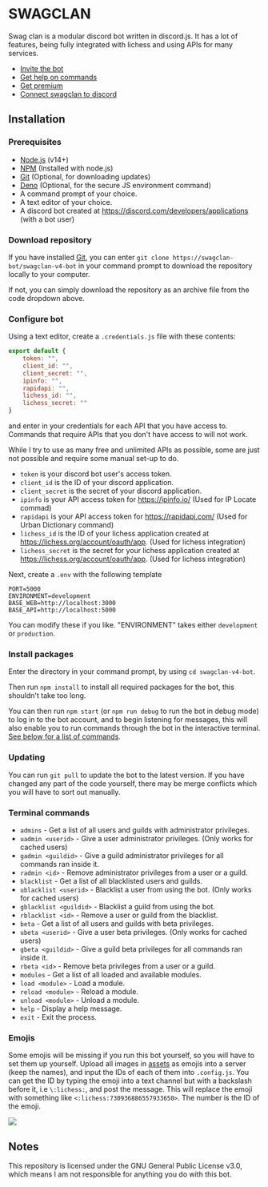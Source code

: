 # SWAGCLAN
Swag clan is a modular discord bot written in discord.js. It has a lot of features, being fully integrated with lichess and using APIs for many services.

* [Invite the bot](https://discord.com/oauth2/authorize?client_id=714560478977851442&scope=bot&permissions=809639952)
* [Get help on commands](https://swagclan.thechimp.store/help)
* [Get premium](https://swagclan.thechimp.store/premium)
* [Connect swagclan to discord](https://api.thechimp.store/auth/discord)

## Installation

### Prerequisites
* [Node.js](https://nodejs.org) (v14+)
* [NPM](https://npmjs.org) (Installed with node.js)
* [Git](https://git-scm.org) (Optional, for downloading updates)
* [Deno](https://deno.land) (Optional, for the secure JS environment command)
* A command prompt of your choice.
* A text editor of your choice.
* A discord bot created at https://discord.com/developers/applications (with a bot user)

### Download repository
If you have installed [Git](https://git-scm.org), you can enter `git clone https://swagclan-bot/swagclan-v4-bot` in your command prompt to download the repository locally to your computer.

If not, you can simply download the repository as an archive file from the code dropdown above.

### Configure bot
Using a text editor, create a `.credentials.js` file with these contents:
```js
export default {
    token: "",
    client_id: "",
    client_secret: "",
    ipinfo: "",
    rapidapi: "",
    lichess_id: "",
    lichess_secret: ""
}

```
and enter in your credentials for each API that you have access to. Commands that require APIs that you don't have access to will not work.

While I try to use as many free and unlimited APIs as possible, some are just not possible and require some manual set-up to do.

* `token` is your discord bot user's access token.
* `client_id` is the ID of your discord application.
* `client_secret` is the secret of your discord application.
* `ipinfo` is your API access token for https://ipinfo.io/ (Used for IP Locate commad)
* `rapidapi` is your API access token for https://rapidapi.com/ (Used for Urban Dictionary command)
* `lichess_id` is the ID of your lichess application created at https://lichess.org/account/oauth/app. (Used for lichess integration)
* `lichess_secret` is the secret for your lichess application created at https://lichess.org/account/oauth/app. (Used for lichess integration)

Next, create a `.env` with the following template
```
PORT=5000
ENVIRONMENT=development
BASE_WEB=http://localhost:3000
BASE_API=http://localhost:5000
```
You can modify these if you like. "ENVIRONMENT" takes either `development` or `production`.

### Install packages
Enter the directory in your command prompt, by using `cd swagclan-v4-bot`.

Then run `npm install` to install all required packages for the bot, this shouldn't take too long.

You can then run `npm start` (or `npm run debug` to run the bot in debug mode) to log in to the bot account, and to begin listening for messages, this will also enable you to run commands through the bot in the interactive terminal. [See below for a list of commands](https://github.com/swagclan-bot/swagclan-v4-bot#Terminal-commands).

### Updating
You can run `git pull` to update the bot to the latest version. If you have changed any part of the code yourself, there may be merge conflicts which you will have to sort out manually.

### Terminal commands
* `admins` - Get a list of all users and guilds with administrator privileges.
* `uadmin <userid>` - Give a user administrator privileges. (Only works for cached users)
* `gadmin <guildid>` - Give a guild administrator privileges for all commands ran inside it.
* `radmin <id>` - Remove administrator privileges from a user or a guild.
* `blacklist` - Get a list of all blacklisted users and guilds.
* `ublacklist <userid>` - Blacklist a user from using the bot. (Only works for cached users)
* `gblacklist <guildid>` - Blacklist a guild from using the bot.
* `rblacklist <id>` - Remove a user or guild from the blacklist.
* `beta` - Get a list of all users and guilds with beta privileges.
* `ubeta <userid>` - Give a user beta privileges. (Only works for cached users)
* `gbeta <guildid>` - Give a guild beta privileges for all commands ran inside it.
* `rbeta <id>` - Remove beta privileges from a user or a guild.
* `modules` - Get a list of all loaded and available modules.
* `load <module>` - Load a module.
* `reload <module>` - Reload a module.
* `unload <module>` - Unload a module.
* `help` - Display a help message.
* `exit` - Exit the process.

### Emojis
Some emojis will be missing if you run this bot yourself, so you will have to set them up yourself. Upload all images in [assets](/assets) as emojis into a server (keep the names), and input the IDs of each of them into `.config.js`. You can get the ID by typing the emoji into a text channel but with a backslash before it, i.e `\:lichess:`, and post the message. This will replace the emoji with something like `<:lichess:730936886557933650>`. The number is the ID of the emoji.

![](https://i.imgur.com/h3f6BSq.png)

## Notes
This repository is licensed under the GNU General Public License v3.0, which means I am not responsible for anything you do with this bot.
